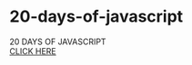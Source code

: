 # 20-days-of-javascript
20 DAYS OF JAVASCRIPT
<br />
[CLICK HERE](https://aritraroy02.github.io/20-days-of-javascript/Day-01/)
